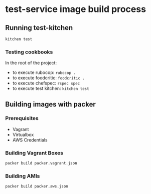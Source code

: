 # test-service image build process

## Running test-kitchen

```bash
kitchen test
```
### Testing cookbooks

In the root of the project:
* to execute rubocop: `rubocop .`
* to execute foodcritic: `foodcritic .`
* to execute chefspec: `rspec spec`
* to execute test kitchen: `kitchen test`

## Building images with packer

### Prerequisites

* Vagrant
* Virtualbox
* AWS Credentials

### Building Vagrant Boxes

```bash
packer build packer.vagrant.json
```

### Building AMIs

```bash
packer build packer.aws.json
```
